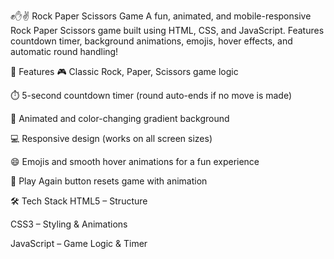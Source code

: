 ✊✋✌️ Rock Paper Scissors Game
A fun, animated, and mobile-responsive Rock Paper Scissors game built using HTML, CSS, and JavaScript. Features countdown timer, background animations, emojis, hover effects, and automatic round handling!

🌟 Features
🎮 Classic Rock, Paper, Scissors game logic

⏱️ 5-second countdown timer (round auto-ends if no move is made)

🌈 Animated and color-changing gradient background

💻 Responsive design (works on all screen sizes)

😄 Emojis and smooth hover animations for a fun experience

🔁 Play Again button resets game with animation

🛠️ Tech Stack
HTML5 – Structure

CSS3 – Styling & Animations

JavaScript – Game Logic & Timer
